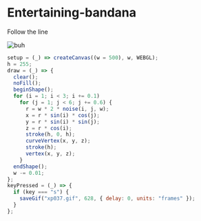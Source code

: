 # Entertaining-bandana
Follow the line

![buh](https://github.com/nicolasbaez/Entertaining-bandana/blob/main/xp037.gif)
```javascript
setup = (_) => createCanvas((w = 500), w, WEBGL);
h = 255;
draw = (_) => {
  clear();
  noFill();
  beginShape();
  for (i = 1; i < 3; i += 0.1)
    for (j = 1; j < 6; j += 0.6) {
      r = w * 2 * noise(i, j, w);
      x = r * sin(i) * cos(j);
      y = r * sin(i) * sin(j);
      z = r * cos(i);
      stroke(h, 0, h);
      curveVertex(x, y, z);
      stroke(h);
      vertex(x, y, z);
    }
  endShape();
  w -= 0.01;
};
keyPressed = (_) => {
  if (key === "s") {
    saveGif("xp037.gif", 628, { delay: 0, units: "frames" });
  }
};
